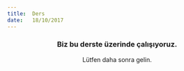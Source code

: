 ```yaml
---
title:  Ders
date:   18/10/2017
---
```


### <center>Biz bu derste üzerinde çalışıyoruz.</center>
<center>Lütfen daha sonra gelin.</center>
